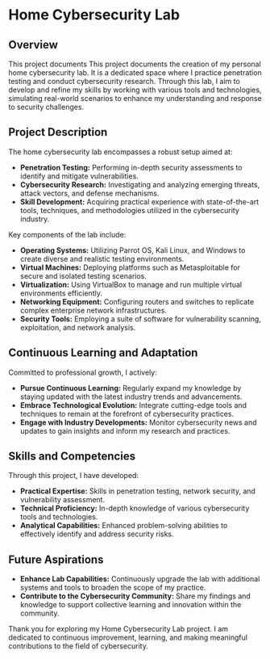 # Home Cybersecurity Lab

## Overview

This project documents  This project documents the creation of my personal home cybersecurity lab. It is a dedicated space where I practice penetration testing and conduct cybersecurity research. Through this lab, I aim to develop and refine my skills by working with various tools and technologies, simulating real-world scenarios to enhance my understanding and response to security challenges.

## Project Description

The home cybersecurity lab encompasses a robust setup aimed at:

- **Penetration Testing:** Performing in-depth security assessments to identify and mitigate vulnerabilities.
- **Cybersecurity Research:** Investigating and analyzing emerging threats, attack vectors, and defense mechanisms.
- **Skill Development:** Acquiring practical experience with state-of-the-art tools, techniques, and methodologies utilized in the cybersecurity industry.

Key components of the lab include:

- **Operating Systems:** Utilizing Parrot OS, Kali Linux, and Windows to create diverse and realistic testing environments.
- **Virtual Machines:** Deploying platforms such as Metasploitable for secure and isolated testing scenarios.
- **Virtualization:** Using VirtualBox to manage and run multiple virtual environments efficiently.
- **Networking Equipment:** Configuring routers and switches to replicate complex enterprise network infrastructures.
- **Security Tools:** Employing a suite of software for vulnerability scanning, exploitation, and network analysis.

## Continuous Learning and Adaptation

Committed to professional growth, I actively:

- **Pursue Continuous Learning:** Regularly expand my knowledge by staying updated with the latest industry trends and advancements.
- **Embrace Technological Evolution:** Integrate cutting-edge tools and techniques to remain at the forefront of cybersecurity practices.
- **Engage with Industry Developments:** Monitor cybersecurity news and updates to gain insights and inform my research and practices.

## Skills and Competencies

Through this project, I have developed:

- **Practical Expertise:**  Skills in penetration testing, network security, and vulnerability assessment.
- **Technical Proficiency:** In-depth knowledge of various cybersecurity tools and technologies.
- **Analytical Capabilities:** Enhanced problem-solving abilities to effectively identify and address security risks.

## Future Aspirations

- **Enhance Lab Capabilities:** Continuously upgrade the lab with additional systems and tools to broaden the scope of my practice.
- **Contribute to the Cybersecurity Community:** Share my findings and knowledge to support collective learning and innovation within the community.

Thank you for exploring my Home Cybersecurity Lab project. I am dedicated to continuous improvement, learning, and making meaningful contributions to the field of cybersecurity.
